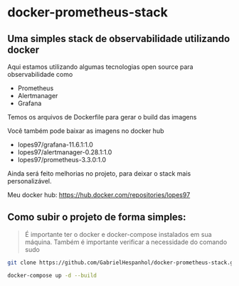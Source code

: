 # docker-prometheus-stack

## Uma simples stack de observabilidade utilizando docker

Aqui estamos utilizando algumas tecnologias open source para observabilidade como
- Prometheus
- Alertmanager
- Grafana

Temos os arquivos de Dockerfile para gerar o build das imagens

Você também pode baixar as imagens no docker hub
- lopes97/grafana-11.6.1:1.0
- lopes97/alertmanager-0.28.1:1.0
- lopes97/prometheus-3.3.0:1.0

Ainda será feito melhorias no projeto, para deixar o stack mais personalizável.

Meu docker hub: https://hub.docker.com/repositories/lopes97

## Como subir o projeto de forma simples:

> É importante ter o docker e docker-compose instalados em sua máquina.
> Também é importante verificar a necessidade do comando sudo

```bash
git clone https://github.com/GabrielHespanhol/docker-prometheus-stack.git && cd docker-prometheus-stack
```

```bash
docker-compose up -d --build
```
